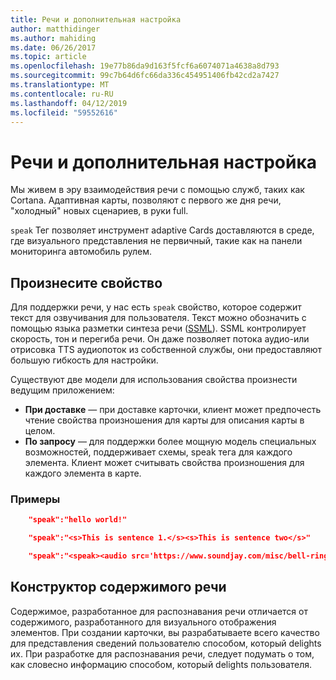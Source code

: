 ```yaml
---
title: Речи и дополнительная настройка
author: matthidinger
ms.author: mahiding
ms.date: 06/26/2017
ms.topic: article
ms.openlocfilehash: 19e77b86da9d163f5fcf6a6074071a4638a8d793
ms.sourcegitcommit: 99c7b64d6fc66da336c454951406fb42cd2a7427
ms.translationtype: MT
ms.contentlocale: ru-RU
ms.lasthandoff: 04/12/2019
ms.locfileid: "59552616"
---
```

# <a name="speech-and-advanced-customization"></a>Речи и дополнительная настройка
Мы живем в эру взаимодействия речи с помощью служб, таких как Cortana.  Адаптивная карты, позволяют с первого же дня речи, "холодный" новых сценариев, в руки full.

`speak` Тег позволяет инструмент adaptive Cards доставляются в среде, где визуального представления не первичный, такие как на панели мониторинга автомобиль рулем. 

## <a name="speak-property"></a>Произнесите свойство
Для поддержки речи, у нас есть `speak` свойство, которое содержит текст для озвучивания для пользователя. Текст можно обозначить с помощью языка разметки синтеза речи ([SSML](https://msdn.microsoft.com/en-us/library/office/hh361578)). SSML контролирует скорость, тон и перегиба речи.  Он даже позволяет потока аудио-или отрисовка TTS аудиопоток из собственной службы, они предоставляют большую гибкость для настройки.

Существуют две модели для использования свойства произнести ведущим приложением:

* **При доставке** — при доставке карточки, клиент может предпочесть чтение свойства произношения для карты для описания карты в целом.
* **По запросу** — для поддержки более мощную модель специальных возможностей, поддерживает схемы, speak тега для каждого элемента. Клиент может считывать свойства произношения для каждого элемента в карте.

### <a name="examples"></a>Примеры

```json
    "speak":"hello world!"

    "speak":"<s>This is sentence 1.</s><s>This is sentence two</s>"

    "speak":"<speak><audio src='https://www.soundjay.com/misc/bell-ringing-04.mp3'/><s>Time to wake up!</s></speak>"
```

## <a name="speech-content-design"></a>Конструктор содержимого речи

Содержимое, разработанное для распознавания речи отличается от содержимого, разработанного для визуального отображения элементов. При создании карточки, вы разрабатываете всего качество для представления сведений пользователю способом, который delights их. При разработке для распознавания речи, следует подумать о том, как словесно информацию способом, который delights пользователя.  
